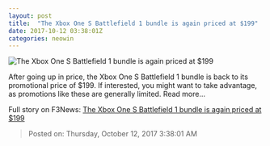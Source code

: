 ```yaml
---
layout: post
title:  "The Xbox One S Battlefield 1 bundle is again priced at $199"
date: 2017-10-12 03:38:01Z
categories: neowin
---
```


![The Xbox One S Battlefield 1 bundle is again priced at $199](https://cdn.neow.in/news/images/uploaded/2017/10/1507776718_screen_shot_2017-10-11_at_7.51.36_pm_story.jpg)

After going up in price, the Xbox One S Battlefield 1 bundle is back to its promotional price of $199. If interested, you might want to take advantage, as promotions like these are generally limited. Read more...


Full story on F3News: [The Xbox One S Battlefield 1 bundle is again priced at $199](http://www.f3nws.com/n/aZHRQF)

> Posted on: Thursday, October 12, 2017 3:38:01 AM
